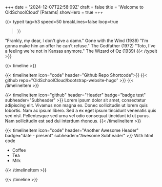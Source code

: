+++
date = '2024-12-07T22:58:09Z'
draft = false
title = 'Welcome to OldSchoolCloud'
[Params]
showHero = true
+++

{{< typeit 
  tag=h3
  speed=50
  breakLines=false
  loop=true
>}}

"Frankly, my dear, I don't give a damn." Gone with the Wind (1939)
"I'm gonna make him an offer he can't refuse." The Godfather (1972)
"Toto, I've a feeling we're not in Kansas anymore." The Wizard of Oz (1939)
{{< /typeit >}}




{{< timeline >}}

{{< timelineItem icon="code" header="Github Repo Shortcode">}}
{{< github repo="OldSchoolCloud/bootstrap-website-hugo" >}}
{{< /timelineItem >}}

{{< timelineItem icon="github" header="Header" badge="badge test" subheader="Subheader" >}}
Lorem ipsum dolor sit amet, consectetur adipiscing elit. Vivamus non magna ex. Donec sollicitudin ut lorem quis lobortis. Nam ac ipsum libero. Sed a ex eget ipsum tincidunt venenatis quis sed nisl. Pellentesque sed urna vel odio consequat tincidunt id ut purus. Nam sollicitudin est sed dui interdum rhoncus. 
{{< /timelineItem >}}


{{< timelineItem icon="code" header="Another Awesome Header" badge="date - present" subheader="Awesome Subheader" >}}
With html code
<ul>
  <li>Coffee</li>
  <li>Tea</li>
  <li>Milk</li>
</ul>
{{< /timelineItem >}}

{{< /timeline >}}

